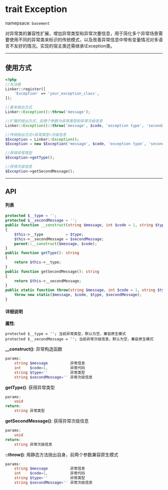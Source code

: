 # trait Exception
namepsace: `basement`

对异常类的兼容性扩展，增加异常类型和异常次要信息，用于简化多个异常场景需要使用不同的异常类来标识的传统模式，以及改善异常信息中带有变量情况对多语言不友好的情况。实现的宿主类还需继承\Exception类。

---



## 使用方式

~~~php
<?php
//先注册
Linker::register([
    'Exception' => 'your_exception_class',
]);

//基本抛出方式
Linker::Exception()::throw('message');

//扩展的抛出方式，后两个参数为异常类型和异常次级信息
Linker::Exception()::throw('message', $code, 'exception type', 'secondary message');

//传统抛出方式+异常类型+次级信息
$Exception = Linker::Exception();
$Exception = new $Exception('message', $code, 'exception type', 'secondary message');

//获得异常类型
$Exception->getType();

//获得次级信息
$Exception->getSecondMessage();
~~~

---



## API

#### 列表
~~~php
protected $__type = '';
protected $__secondMessage = '';
public function __construct(string $message, int $code = 1, string $type = '', string $secondMessage = '')
{
    $this->__type          = $type;
    $this->__secondMessage = $secondMessage;
    parent::__construct($message, $code);
}
public function getType(): string
{
    return $this->__type;
}
public function getSecondMessage(): string
{
    return $this->__secondMessage;
}
public static function throw(string $message, int $code = 1, string $type = '', string $secondMessage = '') {
    throw new static($message, $code, $type, $secondMessage);
}
~~~

#### 详细说明
**属性**:
```
protected $__type = ''; 当前异常类型，默认为空，兼容原生模式
protected $__secondMessage = ''; 当前异常次级信息，默认为空，兼容原生模式
```

**__construct()**: 异常构造函数
```php
params:
    string $message          异常信息
    int    $code=1,          异常代码
    string $type=''          异常类型
    string $secondMessage='' 异常次级信息
```

**getType()**: 获得异常类型
```php
params:
    void
return:
    string 异常类型
```

**getSecondMessage()**: 获得异常次级信息
```php
params:
    void
return:
    string 异常次级信息
```

**::throw()**: 用静态方法抛出自身，前两个参数兼容原生模式
```php
params:
    string $message          异常信息
    int    $code=1,          异常代码
    string $type=''          异常类型
    string $secondMessage='' 异常次级信息
```